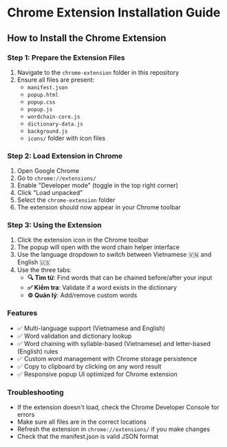 # Chrome Extension Installation Guide

## How to Install the Chrome Extension

### Step 1: Prepare the Extension Files
1. Navigate to the `chrome-extension` folder in this repository
2. Ensure all files are present:
   - `manifest.json`
   - `popup.html`
   - `popup.css`
   - `popup.js`
   - `wordchain-core.js`
   - `dictionary-data.js`
   - `background.js`
   - `icons/` folder with icon files

### Step 2: Load Extension in Chrome
1. Open Google Chrome
2. Go to `chrome://extensions/`
3. Enable "Developer mode" (toggle in the top right corner)
4. Click "Load unpacked"
5. Select the `chrome-extension` folder
6. The extension should now appear in your Chrome toolbar

### Step 3: Using the Extension
1. Click the extension icon in the Chrome toolbar
2. The popup will open with the word chain helper interface
3. Use the language dropdown to switch between Vietnamese 🇻🇳 and English 🇺🇸
4. Use the three tabs:
   - **🔍 Tìm từ**: Find words that can be chained before/after your input
   - **✅ Kiểm tra**: Validate if a word exists in the dictionary
   - **⚙️ Quản lý**: Add/remove custom words

### Features
- ✅ Multi-language support (Vietnamese and English)
- ✅ Word validation and dictionary lookup
- ✅ Word chaining with syllable-based (Vietnamese) and letter-based (English) rules
- ✅ Custom word management with Chrome storage persistence
- ✅ Copy to clipboard by clicking on any word result
- ✅ Responsive popup UI optimized for Chrome extension

### Troubleshooting
- If the extension doesn't load, check the Chrome Developer Console for errors
- Make sure all files are in the correct locations
- Refresh the extension in `chrome://extensions/` if you make changes
- Check that the manifest.json is valid JSON format